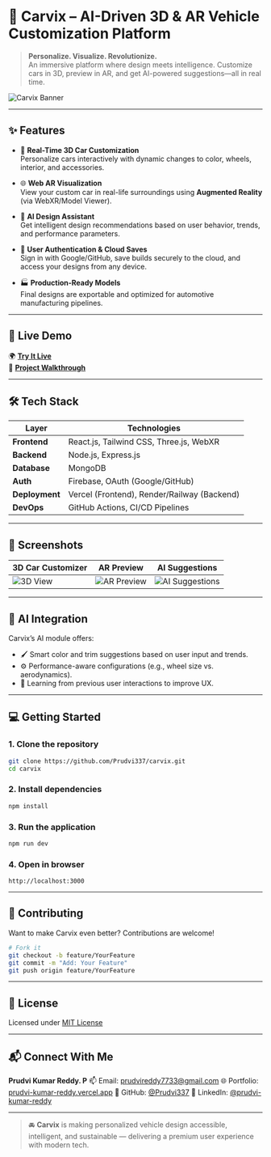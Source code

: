 

# 🚗 Carvix – AI-Driven 3D & AR Vehicle Customization Platform

> **Personalize. Visualize. Revolutionize.**  
> An immersive platform where design meets intelligence. Customize cars in 3D, preview in AR, and get AI-powered suggestions—all in real time.

![Carvix Banner](https://images.unsplash.com/photo-1584467735871-a2189f82f38e?auto=format&fit=crop&w=1350&q=80)

---

## ✨ Features

- 🔧 **Real-Time 3D Car Customization**  
  Personalize cars interactively with dynamic changes to color, wheels, interior, and accessories.

- 🌐 **Web AR Visualization**  
  View your custom car in real-life surroundings using **Augmented Reality** (via WebXR/Model Viewer).

- 🤖 **AI Design Assistant**  
  Get intelligent design recommendations based on user behavior, trends, and performance parameters.

- 🔐 **User Authentication & Cloud Saves**  
  Sign in with Google/GitHub, save builds securely to the cloud, and access your designs from any device.

- 🏭 **Production-Ready Models**  
  Final designs are exportable and optimized for automotive manufacturing pipelines.

---

## 🚀 Live Demo

🌍 [**Try It Live**](https://carvix.vercel.app)  
🎥 [**Project Walkthrough**](https://your-video-link.com)

---

## 🛠 Tech Stack

| Layer        | Technologies |
|--------------|--------------|
| **Frontend** | React.js, Tailwind CSS, Three.js, WebXR |
| **Backend**  | Node.js, Express.js |
| **Database** | MongoDB |
| **Auth**     | Firebase, OAuth (Google/GitHub) |
| **Deployment** | Vercel (Frontend), Render/Railway (Backend) |
| **DevOps**   | GitHub Actions, CI/CD Pipelines |

---

## 📸 Screenshots

| 3D Car Customizer | AR Preview | AI Suggestions |
|-------------------|------------|----------------|
| ![3D View](https://cdn.motor1.com/images/mgl/8ANvWq/s1/2023-bmw-i7-xdrive60.jpg) | ![AR Preview](https://cdn.arstechnica.net/wp-content/uploads/2020/09/AR-car-760x380.jpg) | ![AI Suggestions](https://www.analyticsinsight.net/wp-content/uploads/2021/11/AI-in-Car-Design.jpg) |

---


## 🧠 AI Integration

Carvix’s AI module offers:

* 🖌 Smart color and trim suggestions based on user input and trends.
* ⚙ Performance-aware configurations (e.g., wheel size vs. aerodynamics).
* 🧠 Learning from previous user interactions to improve UX.

---

## 💻 Getting Started

### 1. Clone the repository

```bash
git clone https://github.com/Prudvi337/carvix.git
cd carvix
```

### 2. Install dependencies

```bash
npm install
```

### 3. Run the application

```bash
npm run dev 
```

### 4. Open in browser

```
http://localhost:3000
```

---

## 🤝 Contributing

Want to make Carvix even better? Contributions are welcome!

```bash
# Fork it
git checkout -b feature/YourFeature
git commit -m "Add: Your Feature"
git push origin feature/YourFeature
```

---

## 📜 License

Licensed under [MIT License](./LICENSE)

---

## 📬 Connect With Me

**Prudvi Kumar Reddy. P**
📫 Email: [prudvireddy7733@gmail.com](mailto:prudvireddy7733@gmail.com)
🌐 Portfolio: [prudvi-kumar-reddy.vercel.app](https://prudvi-kumar-reddy.vercel.app)
🐙 GitHub: [@Prudvi337](https://github.com/Prudvi337)
💼 LinkedIn: [@prudvi-kumar-reddy](https://www.linkedin.com/in/prudvi-kumar-reddy-5679662a5)

---

> 🚘 **Carvix** is making personalized vehicle design accessible, intelligent, and sustainable — delivering a premium user experience with modern tech.
